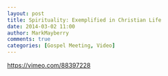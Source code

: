 ```yaml
---
layout: post
title: Spirituality: Exemplified in Christian Life
date: 2014-03-02 11:00
author: MarkMayberry
comments: true
categories: [Gospel Meeting, Video]
---
```

https://vimeo.com/88397228
